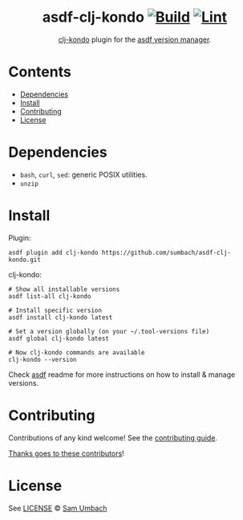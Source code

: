 <div align="center">

# asdf-clj-kondo [![Build](https://github.com/sumbach/asdf-clj-kondo/actions/workflows/build.yml/badge.svg)](https://github.com/sumbach/asdf-clj-kondo/actions/workflows/build.yml) [![Lint](https://github.com/sumbach/asdf-clj-kondo/actions/workflows/lint.yml/badge.svg)](https://github.com/sumbach/asdf-clj-kondo/actions/workflows/lint.yml)


[clj-kondo](https://github.com/clj-kondo/clj-kondo) plugin for the [asdf version manager](https://asdf-vm.com).

</div>

# Contents

- [Dependencies](#dependencies)
- [Install](#install)
- [Contributing](#contributing)
- [License](#license)

# Dependencies

- `bash`, `curl`, `sed`: generic POSIX utilities.
- `unzip`

# Install

Plugin:

```shell
asdf plugin add clj-kondo https://github.com/sumbach/asdf-clj-kondo.git
```

clj-kondo:

```shell
# Show all installable versions
asdf list-all clj-kondo

# Install specific version
asdf install clj-kondo latest

# Set a version globally (on your ~/.tool-versions file)
asdf global clj-kondo latest

# Now clj-kondo commands are available
clj-kondo --version
```

Check [asdf](https://github.com/asdf-vm/asdf) readme for more instructions on how to
install & manage versions.

# Contributing

Contributions of any kind welcome! See the [contributing guide](contributing.md).

[Thanks goes to these contributors](https://github.com/sumbach/asdf-clj-kondo/graphs/contributors)!

# License

See [LICENSE](LICENSE) © [Sam Umbach](https://github.com/sumbach/)
